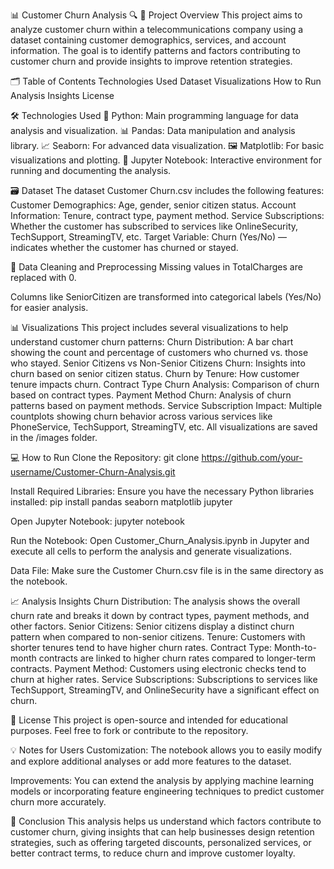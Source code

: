 📊 Customer Churn Analysis 🔍
📄 Project Overview
This project aims to analyze customer churn within a telecommunications company using a dataset containing customer demographics, services, and account information. The goal is to identify patterns and factors contributing to customer churn and provide insights to improve retention strategies.

🗂 Table of Contents
Technologies Used
Dataset
Visualizations
How to Run
Analysis Insights
License

🛠 Technologies Used
🐍 Python: Main programming language for data analysis and visualization.
📊 Pandas: Data manipulation and analysis library.
📈 Seaborn: For advanced data visualization.
🖼 Matplotlib: For basic visualizations and plotting.
📝 Jupyter Notebook: Interactive environment for running and documenting the analysis.

🗃 Dataset
The dataset Customer Churn.csv includes the following features:
Customer Demographics: Age, gender, senior citizen status.
Account Information: Tenure, contract type, payment method.
Service Subscriptions: Whether the customer has subscribed to services like OnlineSecurity, TechSupport, StreamingTV, etc.
Target Variable: Churn (Yes/No) — indicates whether the customer has churned or stayed.


🧹 Data Cleaning and Preprocessing
Missing values in TotalCharges are replaced with 0.

Columns like SeniorCitizen are transformed into categorical labels (Yes/No) for easier analysis.

📊 Visualizations
This project includes several visualizations to help understand customer churn patterns:
Churn Distribution: A bar chart showing the count and percentage of customers who churned vs. those who stayed.
Senior Citizens vs Non-Senior Citizens Churn: Insights into churn based on senior citizen status.
Churn by Tenure: How customer tenure impacts churn.
Contract Type Churn Analysis: Comparison of churn based on contract types.
Payment Method Churn: Analysis of churn patterns based on payment methods.
Service Subscription Impact: Multiple countplots showing churn behavior across various services like PhoneService, TechSupport, StreamingTV, etc.
All visualizations are saved in the /images folder.

💻 How to Run
Clone the Repository:
git clone https://github.com/your-username/Customer-Churn-Analysis.git

Install Required Libraries:
Ensure you have the necessary Python libraries installed:
pip install pandas seaborn matplotlib jupyter

Open Jupyter Notebook:
jupyter notebook

Run the Notebook:
Open Customer_Churn_Analysis.ipynb in Jupyter and execute all cells to perform the analysis and generate visualizations.

Data File:
Make sure the Customer Churn.csv file is in the same directory as the notebook.

📈 Analysis Insights
Churn Distribution: The analysis shows the overall churn rate and breaks it down by contract types, payment methods, and other factors.
Senior Citizens: Senior citizens display a distinct churn pattern when compared to non-senior citizens.
Tenure: Customers with shorter tenures tend to have higher churn rates.
Contract Type: Month-to-month contracts are linked to higher churn rates compared to longer-term contracts.
Payment Method: Customers using electronic checks tend to churn at higher rates.
Service Subscriptions: Subscriptions to services like TechSupport, StreamingTV, and OnlineSecurity have a significant effect on churn.

📝 License
This project is open-source and intended for educational purposes. Feel free to fork or contribute to the repository.


💡 Notes for Users
Customization: The notebook allows you to easily modify and explore additional analyses or add more features to the dataset.

Improvements: You can extend the analysis by applying machine learning models or incorporating feature engineering techniques to predict customer churn more accurately.


🎯 Conclusion
This analysis helps us understand which factors contribute to customer churn, giving insights that can help businesses design retention strategies, such as offering targeted discounts, personalized services, or better contract terms, to reduce churn and improve customer loyalty.

